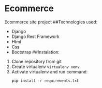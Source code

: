 # Ecommerce
Ecommerce site project
##Technologies used:
  - Django
  - Django Rest Framework
  - Html
  - Css
  - Bootstrap
##Instalation:
  1. Clone repository from git
  2. Create virtualenv
         ```
    virtualenv venv
    ```
  4. Activate virtualenv and run command:
     ```
     pip install -r requirements.txt
     ```
  
